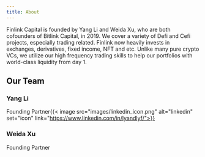 ```yaml
---
title: About
---
```

Finlink Capital is founded by Yang Li and Weida Xu, who are both cofounders of Bitlink Capital, in 2019.
We cover a variety of Defi and Cefi projects, especially trading related. Finlink now heavily invests
in exchanges, derivatives, fixed income, NFT and etc. Unlike many pure crypto VCs,
we utilize our high frequency trading skills to help our portfolios with world-class liquidity from day 1.

<!-- For investments and inquiries, please contact us at **_yangli@finlink.capital_** -->

## Our Team
### Yang Li
Founding Partner{{< image src="images/linkedin_icon.png" alt="linkedin" set="icon" link="https://www.linkedin.com/in/lyandlyf/">}}

### Weida Xu
Founding Partner

